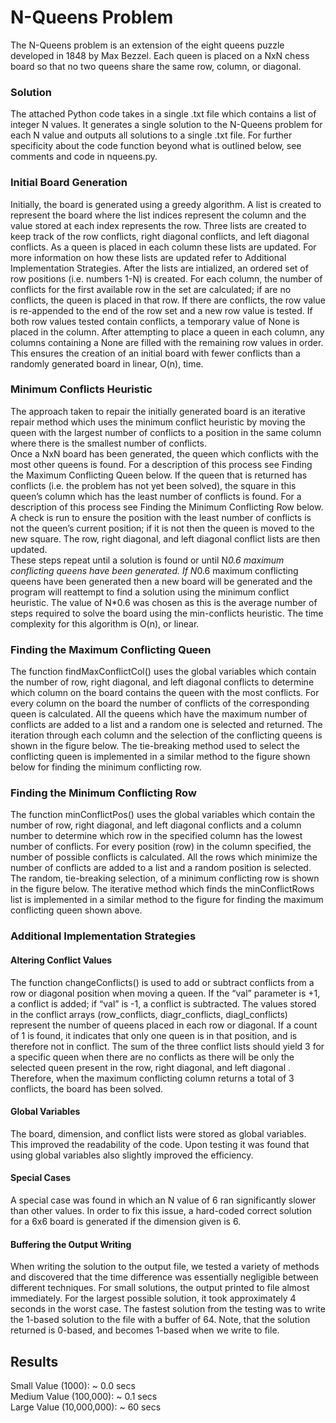 # N-Queens Problem
The N-Queens problem is an extension of the eight queens puzzle developed in 1848 by Max Bezzel.
Each queen is placed on a NxN chess board so that no two queens share the same row, column, or
diagonal.

### Solution
The attached Python code takes in a single .txt file which contains a list of integer N values. It generates a
single solution to the N-Queens problem for each N value and outputs all solutions to a single .txt file.
For further specificity about the code function beyond what is outlined below, see comments and code
in nqueens.py.

### Initial Board Generation
Initially, the board is generated using a greedy algorithm. A list is created to represent the board where the list indices represent the column and the value stored at each index represents the row. Three lists are created to keep track of the row conflicts, right diagonal conflicts, and left diagonal conflicts. As a queen is placed in each column these lists are updated. For more information on how these lists are updated refer to Additional Implementation Strategies.
After the lists are intialized, an ordered set of row positions (i.e. numbers 1-N) is created. For each column, the number of conflicts for the first available row in the set are calculated; if are no conflicts, the queen is placed in that row. If there are conflicts, the row value is re-appended to the end of the row set and a new row value is tested. If both row values tested contain conflicts, a temporary value of None is placed in the column. After attempting to place a queen in each column, any columns containing a  None are filled with the remaining row values in order. This ensures the creation of an initial board with fewer conflicts than a randomly generated board in linear, O(n), time. 

### Minimum Conflicts Heuristic
The approach taken to repair the initially generated board is an iterative repair method which uses the minimum conflict heuristic by moving the queen with the largest number of conflicts to a position in the same column where there is the smallest number of conflicts.  
Once a NxN board has been generated, the queen which conflicts with the most other queens is found. For a description of this process see Finding the Maximum Conflicting Queen below. If the queen that is returned has conflicts (i.e. the problem has not yet been solved), the square in this queen’s column which has the least number of conflicts is found. For a description of this process see Finding the Minimum Conflicting Row below. A check is run to ensure the position with the least number of conflicts is not the queen’s current position; if it is not then the queen is moved to the new square. The row, right diagonal, and left diagonal conflict lists are then updated.   
These steps repeat until a solution is found or until N*0.6 maximum conflicting queens have been generated. If N*0.6 maximum conflicting queens have been generated then a new board will be generated and the program will reattempt to find a solution using the minimum conflict heuristic. The value of N*0.6 was chosen as this is the average number of steps required to solve the board using the min-conflicts heuristic. The time complexity for this algorithm is O(n), or linear.

### Finding the Maximum Conflicting Queen
The function findMaxConflictCol() uses the global variables which contain the number of row, right diagonal, and left diagonal conflicts to determine which column on the board contains the queen with the most conflicts. For every column on the board the number of conflicts of the corresponding queen is calculated. All the queens which have the maximum number of conflicts are added to a list and a random one is selected and returned. The iteration through each column and the selection of the conflicting queens is shown in the figure below. The tie-breaking method used to select the conflicting queen is implemented in a similar method to the figure shown below for finding the minimum conflicting row.

### Finding the Minimum Conflicting Row
The function minConflictPos() uses the global variables which contain the number of row, right diagonal, and left diagonal conflicts and a column number to determine which row in the specified column has the lowest number of conflicts. For every position (row) in the column specified, the number of possible conflicts is calculated. All the rows which minimize the number of conflicts are added to a list and a random position is selected. The random, tie-breaking selection, of a minimum conflicting row is shown in the figure below. The iterative method which finds the minConflictRows list is implemented in a similar method to the figure for finding the maximum conflicting queen shown above.

### Additional Implementation Strategies
#### Altering Conflict Values
The function changeConflicts() is used to add or subtract conflicts from a row or diagonal position when moving a queen. If the “val” parameter is +1, a conflict is added; if “val” is -1, a conflict is subtracted. The values stored in the conflict arrays (row_conflicts, diagr_conflicts, diagl_conflicts) represent the number of queens placed in each row or diagonal. If a count of 1 is found, it indicates that only one queen is in that position, and is therefore not in conflict. The sum of the three conflict lists should yield 3 for a specific queen when there are no conflicts as there will be only the selected queen present in the row, right diagonal, and left diagonal . Therefore, when the maximum conflicting column returns a total of 3 conflicts, the board has been solved.

#### Global Variables
The board, dimension, and conflict lists were stored as global variables. This improved the readability of the code. Upon testing it was found that using global variables also slightly improved the efficiency.

#### Special Cases
A special case was found in which an N value of 6 ran significantly slower than other values. In order to fix this issue, a hard-coded correct solution for a 6x6 board is generated if the dimension given is 6. 

#### Buffering the Output Writing
When writing the solution to the output file, we tested a variety of methods and discovered that the time difference was essentially negligible between different techniques. For small solutions, the output printed to file almost immediately. For the largest possible solution, it took approximately 4 seconds in the worst case. The fastest solution from the testing was to write the 1-based solution to the file with a buffer of 64. Note, that the solution returned is 0-based, and becomes 1-based when we write to file.

## Results
Small Value (1000): ~ 0.0 secs  
Medium Value (100,000): ~ 0.1 secs  
Large Value (10,000,000): ~ 60 secs  
